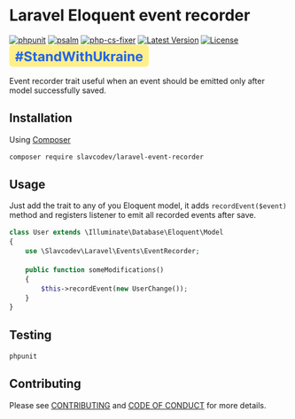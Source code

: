 # Laravel Eloquent event recorder

[![phpunit][ico-phpunit-status]][link-github]
[![psalm][ico-psalm-status]][link-github]
[![php-cs-fixer][ico-php-cs-fixer-status]][link-github]
[![Latest Version][ico-version]][link-github]
[![License][ico-license]][link-license]
[![License][ico-stand-with-ukraine]][link-stand-with-ukraine]

[ico-phpunit-status]: https://github.com/slavcodev/laravel-event-recorder/workflows/phpunit/badge.svg
[ico-psalm-status]: https://github.com/slavcodev/laravel-event-recorder/workflows/psalm/badge.svg
[ico-php-cs-fixer-status]: https://github.com/slavcodev/laravel-event-recorder/workflows/php-cs-fixer/badge.svg
[ico-version]: https://img.shields.io/github/tag/slavcodev/laravel-event-recorder.svg?label=latest
[ico-license]: https://img.shields.io/badge/License-MIT-blue.svg
[ico-stand-with-ukraine]: https://raw.githubusercontent.com/vshymanskyy/StandWithUkraine/main/badges/StandWithUkraine.svg

[link-github]: https://github.com/slavcodev/laravel-event-recorder
[link-license]: LICENSE
[link-contributing]: .github/CONTRIBUTING.md
[link-stand-with-ukraine]: https://github.com/vshymanskyy/StandWithUkraine/blob/main/docs/README.md

Event recorder trait useful when an event should be emitted only after model successfully saved.

## Installation

Using [Composer](https://getcomposer.org)

```bash
composer require slavcodev/laravel-event-recorder
```

## Usage

Just add the trait to any of you Eloquent model, it adds `recordEvent($event)` method 
and registers listener to emit all recorded events after save. 

```php
class User extends \Illuminate\Database\Eloquent\Model
{
    use \Slavcodev\Laravel\Events\EventRecorder;
    
    public function someModifications()
    {
        $this->recordEvent(new UserChange());
    }
}
```

## Testing

```bash
phpunit
```

## Contributing

Please see [CONTRIBUTING](.github/CONTRIBUTING.md) and [CODE OF CONDUCT](.github/CODE_OF_CONDUCT.md) for more details.
